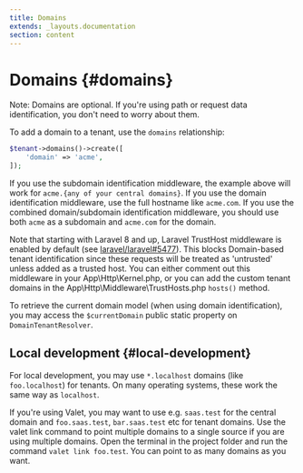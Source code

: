```yaml
---
title: Domains
extends: _layouts.documentation
section: content
---
```


# Domains {#domains}

Note: Domains are optional. If you're using path or request data identification, you don't need to worry about them.

To add a domain to a tenant, use the `domains` relationship:

```php
$tenant->domains()->create([
    'domain' => 'acme',
]);
```

If you use the subdomain identification middleware, the example above will work for `acme.{any of your central domains}`. If you use the domain identification middleware, use the full hostname like `acme.com`. If you use the combined domain/subdomain identification middleware, you should use both `acme` as a subdomain and `acme.com` for the domain.

Note that starting with Laravel 8 and up, Laravel TrustHost middleware is enabled by default (see [laravel/laravel#5477](https://github.com/laravel/laravel/pull/5477)). This blocks Domain-based tenant identification since these requests will be treated as 'untrusted' unless added as a trusted host. You can either comment out this middleware in your App\Http\Kernel.php, or you can add the custom tenant domains in the App\Http\Middleware\TrustHosts.php `hosts()` method.

To retrieve the current domain model (when using domain identification), you may access the `$currentDomain` public static property on `DomainTenantResolver`.

## Local development {#local-development}

For local development, you may use `*.localhost` domains (like `foo.localhost`) for tenants. On many operating systems, these work the same way as `localhost`.

If you're using Valet, you may want to use e.g. `saas.test` for the central domain and `foo.saas.test`, `bar.saas.test` etc for tenant domains. Use the valet link command to point multiple domains to a single source if you are using multiple domains. Open the terminal in the project folder and run the command `valet link foo.test`. You can point to as many domains as you want. 
